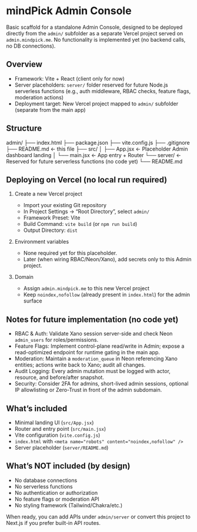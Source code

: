 # mindPick Admin Console

Basic scaffold for a standalone Admin Console, designed to be deployed directly from the `admin/` subfolder as a separate Vercel project served on `admin.mindpick.me`. No functionality is implemented yet (no backend calls, no DB connections).

## Overview

- Framework: Vite + React (client only for now)
- Server placeholders: `server/` folder reserved for future Node.js serverless functions (e.g., auth middleware, RBAC checks, feature flags, moderation actions)
- Deployment target: New Vercel project mapped to `admin/` subfolder (separate from the main app)

## Structure

admin/
├── index.html
├── package.json
├── vite.config.js
├── .gitignore
├── README.md ← this file
├── src/
│   ├── App.jsx        ← Placeholder Admin dashboard landing
│   └── main.jsx       ← App entry + Router
└── server/            ← Reserved for future serverless functions (no code yet)
    └── README.md

## Deploying on Vercel (no local run required)

1) Create a new Vercel project
   - Import your existing Git repository
   - In Project Settings → “Root Directory”, select `admin/`
   - Framework Preset: Vite
   - Build Command: `vite build` (or `npm run build`)
   - Output Directory: `dist`

2) Environment variables
   - None required yet for this placeholder.
   - Later (when wiring RBAC/Neon/Xano), add secrets only to this Admin project.

3) Domain
   - Assign `admin.mindpick.me` to this new Vercel project
   - Keep `noindex,nofollow` (already present in `index.html`) for the admin surface

## Notes for future implementation (no code yet)
- RBAC & Auth: Validate Xano session server-side and check Neon `admin_users` for roles/permissions.
- Feature Flags: Implement control-plane read/write in Admin; expose a read-optimized endpoint for runtime gating in the main app.
- Moderation: Maintain a `moderation_queue` in Neon referencing Xano entities; actions write back to Xano; audit all changes.
- Audit Logging: Every admin mutation must be logged with actor, resource, and before/after snapshot.
- Security: Consider 2FA for admins, short-lived admin sessions, optional IP allowlisting or Zero-Trust in front of the admin subdomain.

## What’s included
- Minimal landing UI (`src/App.jsx`)
- Router and entry point (`src/main.jsx`)
- Vite configuration (`vite.config.js`)
- `index.html` with `<meta name="robots" content="noindex,nofollow" />`
- Server placeholder (`server/README.md`)

## What’s NOT included (by design)
- No database connections
- No serverless functions
- No authentication or authorization
- No feature flags or moderation API
- No styling framework (Tailwind/Chakra/etc.)

When ready, you can add APIs under `admin/server` or convert this project to Next.js if you prefer built-in API routes.

